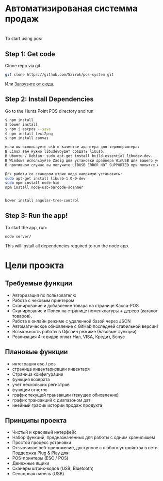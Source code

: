 # Автоматизированая системма продаж


# 

To start using pos:

## Step 1: Get code

Clone repo via git 
```bash
git clone https://github.com/5zirok/pos-system.git
```

Или [Загрузите от сюда](https://github.com/5zirok/pos-system/archive/master.zip).

## Step 2: Install Dependencies

Go to the Hunts Point POS directory and run:

```bash
$ npm install
$ bower install
$ npm i escpos --save
$ npm install text2png
$ npm install canvas

если вы используете usb в качестве адаптера для термопринтера:
В Linux вам нужно libudevбудет создать libusb.
В Ubuntu / Debian: sudo apt-get install build-essential libudev-dev.
В Windows используйте Zadig для установки драйвера WinUSB для вашего устройства USB.
В противном случае вы получите LIBUSB_ERROR_NOT_SUPPORTED при попытке открыть устройства.

Для работы со сканером штрих кода напрямую установить:
sudo apt-get install libusb-1.0-0-dev
sudo npm install node-hid
npm install node-usb-barcode-scanner


bower install angular-tree-control
```

## Step 3: Run the app!

To start the app, run:

```bash
node server/
```

This will install all dependencies required to run the node app.

# Цели проэкта

## Требуемые функции

- Авторизация по пользователю
- Работа с чековым принтером
- Сканирование и добавление товара на странице Касса-POS
- Сканирование и Поиск на странице номенклатуры + дерево (каталог товаров).
- Работа в онлайн режиме с удаленной базой через JSON
- Автоматическое обновление с GitHab последней стабильной версии!
- Возможность работы в Офлайн режиме (Базовые функции)
- Реализация 4-х видов оплат Нал, VISA, Кредит, Бонус



## Плановые функции

- интеграция esc / pos
- страница инвентаризации инвентаря
- Страница конфигурации
- функция возврата
- учет нескольких регистров
- функции отчетов
- график текущей транзакции (текущее обновление)
- график транзакций с диапазоном дат
- инейный график истории продаж продукта


## Принципы проекта

- Чистый и красивый интерфейс
- Набор функций, предназначенных для работы с одним хранилищем
- Простой процесс установки
- Отзывчивое веб-приложение, доступное с любого устройства в сети
Поддержка Plug & Play для:
- POS-принтеры (ESC / POS)
- Денежные ящики
- Сканеры штрих-кодов (USB, Bluetooth)
- Сенсорная панель (USB)
